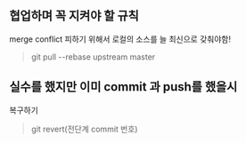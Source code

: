 협업하며 꼭 지켜야 할 규칙
--------------------------
merge conflict 피하기 위해서 로컬의 소스를 늘 최신으로 갖춰야함!
> git pull --rebase upstream master

실수를 했지만 이미 commit 과 push를 했을시
--------------------------

 복구하기
> git revert(전단계 commit 번호) 
